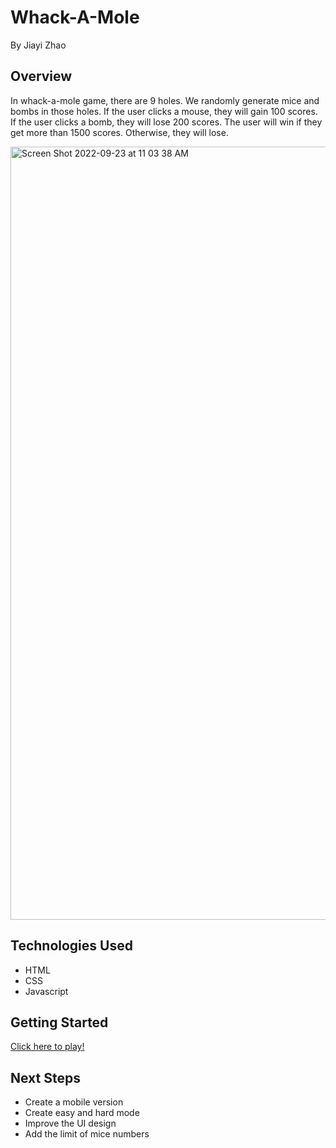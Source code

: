 Whack-A-Mole
====
By Jiayi Zhao

Overview
------
In whack-a-mole game, there are 9 holes. We randomly generate mice and bombs in those holes. If the user clicks a mouse, they will gain 100 scores. If the user clicks a bomb, they will lose 200 scores. The user will win if they get more than 1500 scores. Otherwise, they will lose. 

<img width="1237" alt="Screen Shot 2022-09-23 at 11 03 38 AM" src="https://user-images.githubusercontent.com/106443003/191991965-8ceddeca-f6c4-456f-b3d2-a51e11746070.png">

Technologies Used
-----

* HTML
* CSS
* Javascript

Getting Started
------
[Click here to play!](https://joymax0516.github.io/project1/)

Next Steps
------
* Create a mobile version
* Create easy and hard mode
* Improve the UI design
* Add the limit of mice numbers


